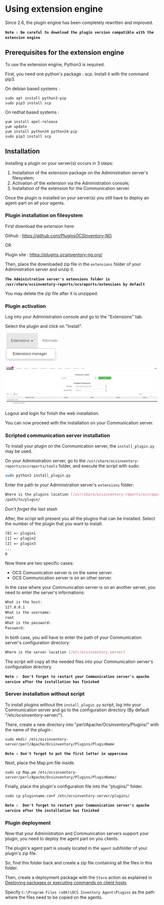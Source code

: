# Using extension engine

Since 2.6, the plugin engine has been completely rewritten and improved.

**`Note : Be careful to download the plugin version compatible with the extension engine`**

## Prerequisites for the extension engine

To use the extension engine, Python3 is required.

First, you need one python's package : scp.
Install it with the command pip3.

On debian based systems :

```
sudo apt install python3-pip
sudo pip3 install scp
```

On redhat based systems :

```
yum install epel-release
yum update
yum install python34 python34-pip
sudo pip3 install scp
```

## Installation

Installing a plugin on your server(s) occurs in 3 steps:

1. Installation of the extension package on the Administration server's filesystem;
2. Activation of the extension via the Administration console;
3. Installation of the extension for the Communication server.

Once the plugin is installed on your server(s) you still have to deploy an agent-part on all your agents.

### Plugin installation on filesystem

First download the extension here:

Github : https://github.com/PluginsOCSInventory-NG

OR

Plugin site : https://plugins.ocsinventory-ng.org/

Then, place the downloaded zip file in the `extensions` folder of your Administration server and unzip it.

**` The Administration server's extensions folder is /usr/share/ocsinventory-reports/ocsreports/extensions by default `**

You may delete the zip file after it is unzipped.

### Plugin activation

Log into your Administration console and go to the "Extensions" tab.

Select the plugin and click on "Install".

![OCS plugin installation onglet](../../img/server/reports/plugin_installation_onglet.png)

![OCS plugin installation](../../img/server/reports/plugin_installation.png)

Logout and login for finish the web installation.

You can now proceed with the installation on your Communication server.

### Scripted communication server installation

To install your plugin on the Communication server, the `install_plugin.py` may be used.

On your Administration server, go to the `/usr/share/ocsinventory-reports/ocsreports/tools` 
folder, and execute the script with sudo:

```bash
sudo python3 install_plugin.py
```

Enter the path to your Administration server's `extensions` folder:

```bash
Where is the plugins location [/usr/share/ocsinventory-reports/ocsreports/extensions/]
/path/to/plugin/
```

_Don't forget the last slash_

After, the script will present you all the plugins that can be installed.
Select the number of the plugin that you want to install:

``` bash
[0] => plugin1
[1] => plugin2
[2] => plugin3
...
0
```

Now there are two specific cases:

 * OCS Comuunication server is on the same server.
 * OCS Communication server is on an other server.

In the case where your Communication server is on an another server, you need to enter 
the server's informations:

``` bash
What is the host:
127.0.0.1
What is the username:
root
What is the password:
Password:
```

In both case, you will have to enter the path of your Communication server's configuration directory:

``` bash
Where is the server location [/etc/ocsinventory-server]

```

The script will copy all the needed files into your Communication server's configuration directory.

**`Note :  Don't forget to restart your Communication server's apache service after the installation has finished`**

### Server installation without script

To install plugins without the `install_plugin.py` script, log into your Communication server and go to the configuration 
directory (By default "/etc/ocsinventory-server/").

There, create a new directory into "perl/Apache/Ocsinventory/Plugins/" with the name of the plugin :

```
sudo mkdir /etc/ocsinventory-server/perl/Apache/Ocsinventory/Plugins/PluginName
```

**`Note : Don't forget to put the first letter in uppercase`**

Next, place the Map.pm file inside.

```
sudo cp Map.pm /etc/ocsinventory-server/perl/Apache/Ocsinventory/Plugins/PluginName/
```

Finally, place the plugin's configuration file into the "plugins/" folder.

```
sudo cp pluginname.conf /etc/ocsinventory-server/plugins/
```

**`Note :  Don't forget to restart your Communication server's apache service after the installation has finished`**

### Plugin deployment 

Now that your Administration and Communication servers support your plugin, you need to deploy the agent part on you clients.

The plugin's agent part is usualy located in the `agent` subfolder of your plugin's zip file.

So, find this folder back and create a zip file containing all the files in this folder.

Then, create a deployment package with the `Store` action as explained in 
[Deploying packages or executing commands on client hosts](../05.Deployment/Deploying-packages-or-executing-commands-on-client-hosts.md)

Specify `C:\Program Files (x86)\OCS Inventory Agent\Plugins` as the path where the files need to be copied on the agents.

